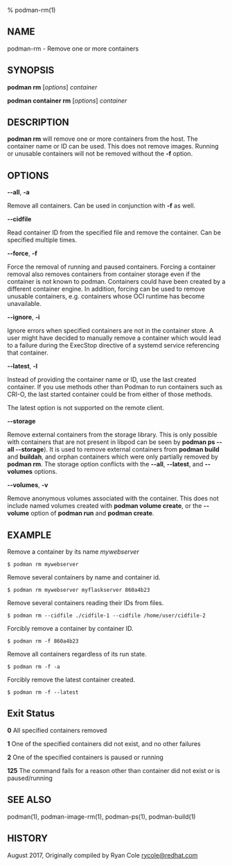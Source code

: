 % podman-rm(1)

## NAME
podman\-rm - Remove one or more containers

## SYNOPSIS
**podman rm** [*options*] *container*

**podman container rm** [*options*] *container*

## DESCRIPTION
**podman rm** will remove one or more containers from the host.  The container name or ID can be used.  This does not remove images.
Running or unusable containers will not be removed without the **-f** option.

## OPTIONS

**--all**, **-a**

Remove all containers.  Can be used in conjunction with **-f** as well.

**--cidfile**

Read container ID from the specified file and remove the container.  Can be specified multiple times.

**--force**, **-f**

Force the removal of running and paused containers. Forcing a container removal also
removes containers from container storage even if the container is not known to podman.
Containers could have been created by a different container engine.
In addition, forcing can be used to remove unusable containers, e.g. containers
whose OCI runtime has become unavailable.

**--ignore**, **-i**

Ignore errors when specified containers are not in the container store.  A user
might have decided to manually remove a container which would lead to a failure
during the ExecStop directive of a systemd service referencing that container.

**--latest**, **-l**

Instead of providing the container name or ID, use the last created container. If you use methods other than Podman
to run containers such as CRI-O, the last started container could be from either of those methods.

The latest option is not supported on the remote client.

**--storage**

Remove external containers from the storage library.
This is only possible with containers that are not present in libpod can be seen by **podman ps --all --storage**).
It is used to remove external containers from **podman build** and **buildah**, and orphan containers which were only partially removed by **podman rm**.
The storage option conflicts with the **--all**, **--latest**, and **--volumes** options.

**--volumes**, **-v**

Remove anonymous volumes associated with the container. This does not include named volumes
created with **podman volume create**, or the **--volume** option of **podman run** and **podman create**.

## EXAMPLE
Remove a container by its name *mywebserver*
```
$ podman rm mywebserver
```

Remove several containers by name and container id.
```
$ podman rm mywebserver myflaskserver 860a4b23
```

Remove several containers reading their IDs from files.
```
$ podman rm --cidfile ./cidfile-1 --cidfile /home/user/cidfile-2
```

Forcibly remove a container by container ID.
```
$ podman rm -f 860a4b23
```

Remove all containers regardless of its run state.
```
$ podman rm -f -a
```

Forcibly remove the latest container created.
```
$ podman rm -f --latest
```

## Exit Status
  **0**   All specified containers removed

  **1**   One of the specified containers did not exist, and no other failures

  **2**   One of the specified containers is paused or running

  **125** The command fails for a reason other than container did not exist or is paused/running

## SEE ALSO
podman(1), podman-image-rm(1), podman-ps(1), podman-build(1)

## HISTORY
August 2017, Originally compiled by Ryan Cole <rycole@redhat.com>
